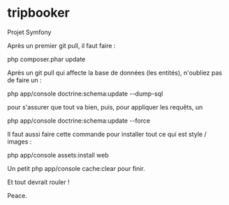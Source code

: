 tripbooker
==========

Projet Symfony

Après un premier git pull, il faut faire :

php composer.phar update


Après un git pull qui affecte la base de données (les entités), n'oubliez pas de faire un : 

php app/console doctrine:schema:update --dump-sql

pour s'assurer que tout va bien, puis, pour appliquer les requêts, un 

php app/console doctrine:schema:update --force


Il faut aussi faire cette commande pour installer tout ce qui est style / images : 

php app/console assets:install web


Un petit php app/console cache:clear pour finir.

Et tout devrait rouler !

Peace.